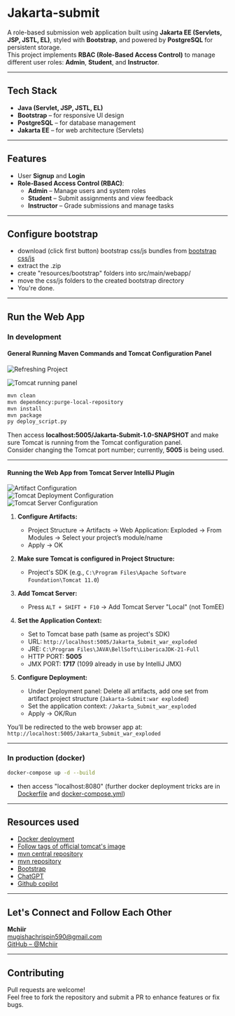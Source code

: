 # Jakarta-submit

A role-based submission web application built using **Jakarta EE (Servlets, JSP, JSTL, EL)**, styled with **Bootstrap**, and powered by **PostgreSQL** for persistent storage.  
This project implements **RBAC (Role-Based Access Control)** to manage different user roles: **Admin**, **Student**, and **Instructor**.

---

## Tech Stack

- **Java (Servlet, JSP, JSTL, EL)**
- **Bootstrap** – for responsive UI design
- **PostgreSQL** – for database management
- **Jakarta EE** – for web architecture (Servlets)

---

## Features

- User **Signup** and **Login**
- **Role-Based Access Control (RBAC)**:
  - **Admin** – Manage users and system roles
  - **Student** – Submit assignments and view feedback
  - **Instructor** – Grade submissions and manage tasks

---

## Configure bootstrap

- download (click first button) bootstrap css/js bundles from [bootstrap css/js](https://getbootstrap.com/docs/5.3/getting-started/download)
- extract the .zip
- create "resources/bootstrap" folders into src/main/webapp/
- move the css/js folders to the created bootstrap directory
- You're done.

---

## Run the Web App

### In development

#### General Running Maven Commands and Tomcat Configuration Panel

![Refreshing Project](./static/refreshing-project.png)

![Tomcat running panel](./static/tomcat%20conf%20pannel.png)

```sh
mvn clean
mvn dependency:purge-local-repository
mvn install
mvn package
py deploy_script.py
```

Then access **localhost:5005/Jakarta-Submit-1.0-SNAPSHOT** and make sure Tomcat is running from the Tomcat configuration panel.  
Consider changing the Tomcat port number; currently, **5005** is being used.

---

#### Running the Web App from Tomcat Server IntelliJ Plugin

![Artifact Configuration](./static/artifact%20conf.png)  
![Tomcat Deployment Configuration](./static/tomcat%20depl%20conf.png)  
![Tomcat Server Configuration](./static/tomcat%20server%20conf.png)

1. **Configure Artifacts:**

   - Project Structure → Artifacts → Web Application: Exploded → From Modules → Select your project’s module/name
   - Apply → OK

2. **Make sure Tomcat is configured in Project Structure:**

   - Project's SDK (e.g., `C:\Program Files\Apache Software Foundation\Tomcat 11.0`)

3. **Add Tomcat Server:**

   - Press `ALT + SHIFT + F10` → Add Tomcat Server "Local" (not TomEE)

4. **Set the Application Context:**

   - Set to Tomcat base path (same as project's SDK)
   - URL: `http://localhost:5005/Jakarta_Submit_war_exploded`
   - JRE: `C:\Program Files\JAVA\BellSoft\LibericaJDK-21-Full`
   - HTTP PORT: **5005**
   - JMX PORT: **1717** (1099 already in use by IntelliJ JMX)

5. **Configure Deployment:**
   - Under Deployment panel: Delete all artifacts, add one set from artifact project structure (`Jakarta-Submit:war exploded`)
   - Set the application context: `/Jakarta_Submit_war_exploded`
   - Apply → OK/Run

You’ll be redirected to the web browser app at: `http://localhost:5005/Jakarta_Submit_war_exploded`

---

### In production (docker)

```bash
docker-compose up -d --build
```

- then access "localhost:8080" (further docker deployment tricks are in [Dockerfile](./Dockerfile) and [docker-compose.yml](./docker-compose.yml))

---

## Resources used

- [Docker deployment](https://medium.com/@poojithairosha/how-to-containerize-a-java-ee-web-application-with-mysql-database-using-docker-c09388ffdba6)
- [Follow tags of official tomcat's image](https://hub.docker.com/_/tomcat)
- [mvn central repository](https://mvnrepository.com)
- [mvn repository](https://mvnrepository.com/)
- [Bootstrap](https://getbootstrap.com/)
- [ChatGPT](https://chatgpt.com/)
- [Github copilot](https://github.com/copilot)

---

## Let's Connect and Follow Each Other

**Mchiir**  
[mugishachrispin590@gmail.com](mailto:mugishachrispin590@gmail.com)  
[GitHub – @Mchiir](https://github.com/Mchiir)

---

## Contributing

Pull requests are welcome!  
Feel free to fork the repository and submit a PR to enhance features or fix bugs.
